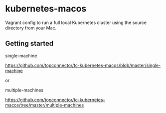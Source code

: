 # kubernetes-macos

Vagrant config to run a full local Kubernetes cluster using the source directory from your Mac.

## Getting started

single-machine

https://github.com/topconnector/tc-kubernetes-macos/blob/master/single-machine

or

multiple-machines

https://github.com/topconnector/tc-kubernetes-macos/tree/master/multiple-machines



